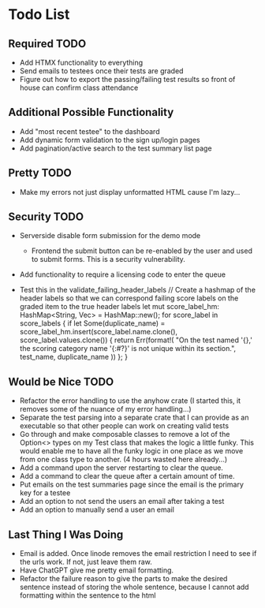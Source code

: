 # Todo List

## Required TODO
- Add HTMX functionality to everything
- Send emails to testees once their tests are graded
- Figure out how to export the passing/failing test results so front of house can confirm class attendance



## Additional Possible Functionality
- Add "most recent testee" to the dashboard
- Add dynamic form validation to the sign up/login pages
- Add pagination/active search to the test summary list page

## Pretty TODO
- Make my errors not just display unformatted HTML cause I'm lazy...

## Security TODO
- Serverside disable form submission for the demo mode
    - Frontend the submit button can be re-enabled by the user and used to submit forms. This is a security vulnerability.
- Add functionality to require a licensing code to enter the queue

- Test this in the validate_failing_header_labels
    // Create a hashmap of the header labels so that we can correspond failing score labels on the graded item to the true header labels
    let mut score_label_hm: HashMap<String, Vec<String>> = HashMap::new();
    for score_label in score_labels {
        if let Some(duplicate_name) = score_label_hm.insert(score_label.name.clone(), score_label.values.clone()) {
            return Err(format!(
                "On the test named '{},' the scoring category name '{:#?}' is not unique within its section.",
                test_name, duplicate_name
            ))
        };
    }

## Would be Nice TODO
- Refactor the error handling to use the anyhow crate (I started this, it removes some of the nuance of my error handling...)
- Separate the test parsing into a separate crate that I can provide as an executable so that other people can work on creating valid tests
- Go through and make composable classes to remove a lot of the Option<> types on my Test class that makes the logic a little funky. This would enable me to have all the funky logic in one place as we move from one class type to another. (4 hours wasted here already...)
- Add a command upon the server restarting to clear the queue. 
- Add a command to clear the queue after a certain amount of time.
- Put emails on the test summaries page since the email is the primary key for a testee
- Add an option to not send the users an email after taking a test
- Add an option to manually send a user an email


## Last Thing I Was Doing
- Email is added. Once linode removes the email restriction I need to see if the urls work. If not, just leave them raw.
- Have ChatGPT give me pretty email formatting. 
- Refactor the failure reason to give the parts to make the desired sentence instead of storing the whole sentence, because I cannot add formatting within the sentence to the html

